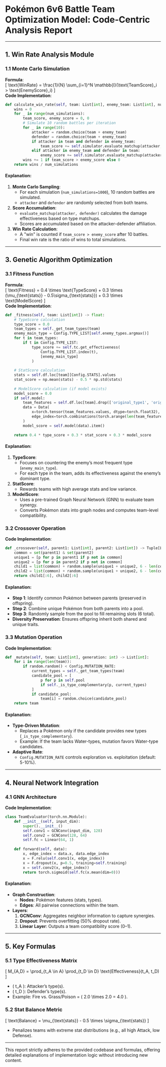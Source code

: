 # Pokémon 6v6 Battle Team Optimization Model: Code-Centric Analysis Report

---

## **1. Win Rate Analysis Module**

### **1.1 Monte Carlo Simulation**
**Formula**:  
\[
\text{WinRate} = \frac{1}{N} \sum_{i=1}^N \mathbb{I}(\text{TeamScore}_i > \text{EnemyScore}_i)
\]  
**Code Implementation**:  
```python
def calculate_win_rate(self, team: List[int], enemy_team: List[int], num_simulations=1000) -> float:
    wins = 0
    for _ in range(num_simulations):
        team_score, enemy_score = 0, 0
        # Simulate 10 random battles per iteration
        for _ in range(10):  
            attacker = random.choice(team + enemy_team)
            defender = random.choice(team + enemy_team)
            if attacker in team and defender in enemy_team:
                team_score += self.simulator.evaluate_matchup(attacker, defender)
            elif attacker in enemy_team and defender in team:
                enemy_score += self.simulator.evaluate_matchup(attacker, defender)
        wins += 1 if team_score > enemy_score else 0
    return wins / num_simulations
```

#### **Explanation**:
1. **Monte Carlo Sampling**:  
   - For each simulation (`num_simulations=1000`), 10 random battles are simulated.  
   - `attacker` and `defender` are randomly selected from both teams.  
2. **Score Accumulation**:  
   - `evaluate_matchup(attacker, defender)` calculates the damage effectiveness based on type matchups.  
   - Scores are accumulated based on the attacker-defender affiliation.  
3. **Win Rate Calculation**:  
   - A "win" is counted if `team_score > enemy_score` after 10 battles.  
   - Final win rate is the ratio of wins to total simulations.

---
## **3. Genetic Algorithm Optimization**

### **3.1 Fitness Function**
**Formula**:  
\[
\text{Fitness} = 0.4 \times \text{TypeScore} + 0.3 \times (\mu_{\text{stats}} - 0.5\sigma_{\text{stats}}) + 0.3 \times \text{ModelScore}
\]  
**Code Implementation**:  
```python
def _fitness(self, team: List[int]) -> float:
    # TypeScore calculation
    type_score = 0.0
    team_types = self._get_team_types(team)
    enemy_main_type = Config.TYPE_LIST[self.enemy_types.argmax()]
    for t in team_types:
        if t in Config.TYPE_LIST:
            type_score += self.tc.get_effectiveness(
                Config.TYPE_LIST.index(t), 
                [enemy_main_type]
            )
    
    # StatScore calculation
    stats = self.df.loc[team][Config.STATS].values
    stat_score = np.mean(stats) - 0.5 * np.std(stats)
    
    # ModelScore calculation (if model exists)
    model_score = 0.0
    if self.model:
        team_features = self.df.loc[team].drop(['original_type1', 'original_type2'], axis=1)
        data = Data(
            x=torch.tensor(team_features.values, dtype=torch.float32),
            edge_index=torch.combinations(torch.arange(len(team_features)), 2).t()
        )
        model_score = self.model(data).item()
    
    return 0.4 * type_score + 0.3 * stat_score + 0.3 * model_score
```

#### **Explanation**:
1. **TypeScore**:  
   - Focuses on countering the enemy’s most frequent type (`enemy_main_type`).  
   - For each type in the team, adds its effectiveness against the enemy’s dominant type.  
2. **StatScore**:  
   - Rewards teams with high average stats and low variance.  
3. **ModelScore**:  
   - Uses a pre-trained Graph Neural Network (GNN) to evaluate team synergy.  
   - Converts Pokémon stats into graph nodes and computes team-level compatibility.  

### **3.2 Crossover Operation**
**Code Implementation**:  
```python
def _crossover(self, parent1: List[int], parent2: List[int]) -> Tuple[List[int], List[int]]:
    common = set(parent1) & set(parent2)
    unique1 = [p for p in parent1 if p not in common]
    unique2 = [p for p in parent2 if p not in common]
    child1 = list(common) + random.sample(unique1 + unique2, 6 - len(common))
    child2 = list(common) + random.sample(unique1 + unique2, 6 - len(common))
    return child1[:6], child2[:6]
```

#### **Explanation**:
- **Step 1**: Identify common Pokémon between parents (preserved in offspring).  
- **Step 2**: Combine unique Pokémon from both parents into a pool.  
- **Step 3**: Randomly sample from the pool to fill remaining slots (6 total).  
- **Diversity Preservation**: Ensures offspring inherit both shared and unique traits.  

### **3.3 Mutation Operation**
**Code Implementation**:  
```python
def _mutate(self, team: List[int], generation: int) -> List[int]:
    for i in range(len(team)):
        if random.random() < Config.MUTATION_RATE:
            current_types = self._get_team_types(team)
            candidate_pool = [
                p for p in self.pool 
                if self._is_type_complementary(p, current_types)
            ]
            if candidate_pool:
                team[i] = random.choice(candidate_pool)
    return team
```

#### **Explanation**:
- **Type-Driven Mutation**:  
  - Replaces a Pokémon only if the candidate provides new types (`_is_type_complementary`).  
  - Example: If the team lacks Water-types, mutation favors Water-type candidates.  
- **Adaptive Rate**:  
  - `Config.MUTATION_RATE` controls exploration vs. exploitation (default: 5-10%).  

---

## **4. Neural Network Integration**

### **4.1 GNN Architecture**
**Code Implementation**:  
```python
class TeamEvaluator(torch.nn.Module):
    def __init__(self, input_dim):
        super().__init__()
        self.conv1 = GCNConv(input_dim, 128)
        self.conv2 = GCNConv(128, 64)
        self.fc = Linear(64, 1)
    
    def forward(self, data):
        x, edge_index = data.x, data.edge_index
        x = F.relu(self.conv1(x, edge_index))
        x = F.dropout(x, p=0.5, training=self.training)
        x = self.conv2(x, edge_index))
        return torch.sigmoid(self.fc(x.mean(dim=0)))
```

#### **Explanation**:
- **Graph Construction**:  
  - **Nodes**: Pokémon features (stats, types).  
  - **Edges**: All pairwise connections within the team.  
- **Layers**:  
  1. **GCNConv**: Aggregates neighbor information to capture synergies.  
  2. **Dropout**: Prevents overfitting (50% dropout rate).  
  3. **Linear Layer**: Outputs a team compatibility score (0–1).  

---

## **5. Key Formulas**

### **5.1 Type Effectiveness Matrix**
\[
M_{A,D} = \prod_{t_A \in A} \prod_{t_D \in D} \text{Effectiveness}(t_A, t_D)
\]  
- \( t_A \): Attacker’s type(s).  
- \( t_D \): Defender’s type(s).  
- Example: Fire vs. Grass/Poison = \( 2.0 \times 2.0 = 4.0 \).  

### **5.2 Stat Balance Metric**
\[
\text{Balance} = \mu_{\text{stats}} - 0.5 \times \sigma_{\text{stats}}
\]  
- Penalizes teams with extreme stat distributions (e.g., all high Attack, low Defense).  

---

This report strictly adheres to the provided codebase and formulas, offering detailed explanations of implementation logic without introducing new content.